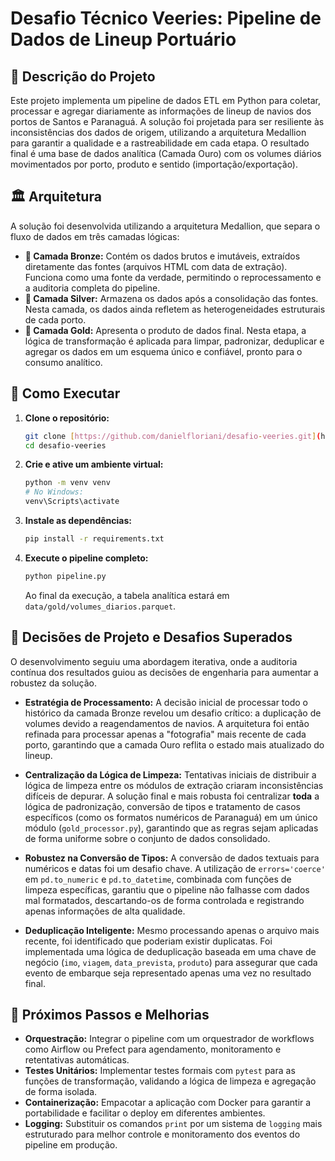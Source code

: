 # Desafio Técnico Veeries: Pipeline de Dados de Lineup Portuário

## 📝 Descrição do Projeto
Este projeto implementa um pipeline de dados ETL em Python para coletar, processar e agregar diariamente as informações de lineup de navios dos portos de Santos e Paranaguá. A solução foi projetada para ser resiliente às inconsistências dos dados de origem, utilizando a arquitetura Medallion para garantir a qualidade e a rastreabilidade em cada etapa. O resultado final é uma base de dados analítica (Camada Ouro) com os volumes diários movimentados por porto, produto e sentido (importação/exportação).

## 🏛️ Arquitetura
A solução foi desenvolvida utilizando a arquitetura Medallion, que separa o fluxo de dados em três camadas lógicas:

* **🥉 Camada Bronze:** Contém os dados brutos e imutáveis, extraídos diretamente das fontes (arquivos HTML com data de extração). Funciona como uma fonte da verdade, permitindo o reprocessamento e a auditoria completa do pipeline.
* **🥈 Camada Silver:** Armazena os dados após a consolidação das fontes. Nesta camada, os dados ainda refletem as heterogeneidades estruturais de cada porto.
* **🥇 Camada Gold:** Apresenta o produto de dados final. Nesta etapa, a lógica de transformação é aplicada para limpar, padronizar, deduplicar e agregar os dados em um esquema único e confiável, pronto para o consumo analítico.

## 🚀 Como Executar

1.  **Clone o repositório:**
    ```bash
    git clone [https://github.com/danielfloriani/desafio-veeries.git](https://github.com/danielfloriani/desafio-veeries.git)
    cd desafio-veeries
    ```
2.  **Crie e ative um ambiente virtual:**
    ```bash
    python -m venv venv
    # No Windows:
    venv\Scripts\activate
    ```
3.  **Instale as dependências:**
    ```bash
    pip install -r requirements.txt
    ```
4.  **Execute o pipeline completo:**
    ```bash
    python pipeline.py
    ```
    Ao final da execução, a tabela analítica estará em `data/gold/volumes_diarios.parquet`.

## 🤔 Decisões de Projeto e Desafios Superados

O desenvolvimento seguiu uma abordagem iterativa, onde a auditoria contínua dos resultados guiou as decisões de engenharia para aumentar a robustez da solução.

* **Estratégia de Processamento:** A decisão inicial de processar todo o histórico da camada Bronze revelou um desafio crítico: a duplicação de volumes devido a reagendamentos de navios. A arquitetura foi então refinada para processar apenas a "fotografia" mais recente de cada porto, garantindo que a camada Ouro reflita o estado mais atualizado do lineup.

* **Centralização da Lógica de Limpeza:** Tentativas iniciais de distribuir a lógica de limpeza entre os módulos de extração criaram inconsistências difíceis de depurar. A solução final e mais robusta foi centralizar **toda** a lógica de padronização, conversão de tipos e tratamento de casos específicos (como os formatos numéricos de Paranaguá) em um único módulo (`gold_processor.py`), garantindo que as regras sejam aplicadas de forma uniforme sobre o conjunto de dados consolidado.

* **Robustez na Conversão de Tipos:** A conversão de dados textuais para numéricos e datas foi um desafio chave. A utilização de `errors='coerce'` em `pd.to_numeric` e `pd.to_datetime`, combinada com funções de limpeza específicas, garantiu que o pipeline não falhasse com dados mal formatados, descartando-os de forma controlada e registrando apenas informações de alta qualidade.

* **Deduplicação Inteligente:** Mesmo processando apenas o arquivo mais recente, foi identificado que poderiam existir duplicatas. Foi implementada uma lógica de deduplicação baseada em uma chave de negócio (`imo`, `viagem`, `data_prevista`, `produto`) para assegurar que cada evento de embarque seja representado apenas uma vez no resultado final.

## 🔮 Próximos Passos e Melhorias

* **Orquestração:** Integrar o pipeline com um orquestrador de workflows como Airflow ou Prefect para agendamento, monitoramento e retentativas automáticas.
* **Testes Unitários:** Implementar testes formais com `pytest` para as funções de transformação, validando a lógica de limpeza e agregação de forma isolada.
* **Containerização:** Empacotar a aplicação com Docker para garantir a portabilidade e facilitar o deploy em diferentes ambientes.
* **Logging:** Substituir os comandos `print` por um sistema de `logging` mais estruturado para melhor controle e monitoramento dos eventos do pipeline em produção.